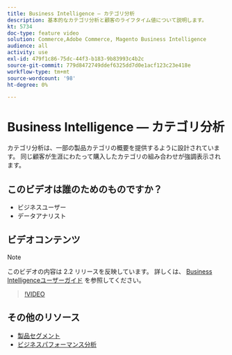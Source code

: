 ```yaml
---
title: Business Intelligence — カテゴリ分析
description: 基本的なカテゴリ分析と顧客のライフタイム値について説明します。
kt: 5734
doc-type: feature video
solution: Commerce,Adobe Commerce, Magento Business Intelligence
audience: all
activity: use
exl-id: 479f1c86-75dc-44f3-b183-9b83993c4b2c
source-git-commit: 779d8472749ddef6325dd7d0e1acf123c23e418e
workflow-type: tm+mt
source-wordcount: '98'
ht-degree: 0%

---
```


# Business Intelligence — カテゴリ分析

カテゴリ分析は、一部の製品カテゴリの概要を提供するように設計されています。 同じ顧客が生涯にわたって購入したカテゴリの組み合わせが強調表示されます。

## このビデオは誰のためのものですか？

- ビジネスユーザー
- データアナリスト

## ビデオコンテンツ

>[!NOTE]
>
>このビデオの内容は 2.2 リリースを反映しています。 詳しくは、 [Business Intelligenceユーザーガイド](https://docs.magento.com/mbi/) を参照してください。

>[!VIDEO](https://video.tv.adobe.com/v/37904/?quality=12&learn=on)

## その他のリソース

- [製品セグメント](https://docs.magento.com/mbi/best-practices/segment-filter.html#product-segments)
- [ビジネスパフォーマンス分析](https://docs.magento.com/mbi/data-analyst/analysis/bus-perf-analysis.html)
